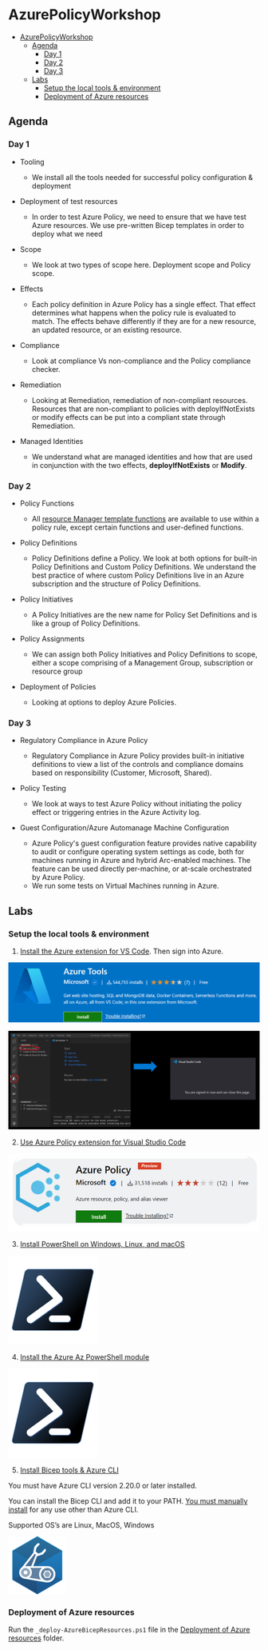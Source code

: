 # AzurePolicyWorkshop

- [AzurePolicyWorkshop](#azurepolicyworkshop)
  - [Agenda](#agenda)
    - [Day 1](#day-1)
    - [Day 2](#day-2)
    - [Day 3](#day-3)
  - [Labs](#labs)
    - [Setup the local tools & environment](#setup-the-local-tools--environment)
    - [Deployment of Azure resources](#deployment-of-azure-resources)



## Agenda

### Day 1

- Tooling
  - We install all the tools needed for successful policy configuration & deployment

- Deployment of test resources
  - In order to test Azure Policy, we need to ensure that we have test Azure resources. We use pre-written Bicep templates in order to deploy what we need

- Scope
  - We look at two types of scope here. Deployment scope and Policy scope. 

- Effects
  - Each policy definition in Azure Policy has a single effect. That effect determines what happens when the policy rule is evaluated to match. The effects behave differently if they are for a new resource, an updated resource, or an existing resource.

- Compliance
  - Look at compliance Vs non-compliance and the Policy compliance checker.

- Remediation
  - Looking at Remediation, remediation of non-compliant resources. Resources that are non-compliant to policies with deployIfNotExists or modify effects can be put into a compliant state through Remediation.

- Managed Identities
  - We understand what are managed identities and how that are used in conjunction with the two effects, **deployIfNotExists** or **Modify**.

### Day 2

- Policy Functions
  - All [resource Manager template functions](https://docs.microsoft.com/en-us/azure/azure-resource-manager/templates/template-functions) are available to use within a policy rule, except certain functions and user-defined functions.

- Policy Definitions
  - Policy Definitions define a Policy. We look at both options for built-in Policy Definitions and Custom Policy Definitions. We understand the best practice of where custom Policy Definitions live in an Azure subscription and the structure of Policy Definitions.

- Policy Initiatives
  - A Policy Initiatives are the new name for Policy Set Definitions and is like a group of Policy Definitions.

- Policy Assignments
  - We can assign both Policy Initiatives and Policy Definitions to scope, either a scope comprising of a Management Group, subscription or resource group
 
- Deployment of Policies
  - Looking at options to deploy Azure Policies. 


### Day 3

- Regulatory Compliance in Azure Policy
  - Regulatory Compliance in Azure Policy provides built-in initiative definitions to view a list of the controls and compliance domains based on responsibility (Customer, Microsoft, Shared).

- Policy Testing
  - We look at ways to test Azure Policy without initiating the policy effect or triggering entries in the Azure Activity log.

- Guest Configuration/Azure Automanage Machine Configuration
  - Azure Policy's guest configuration feature provides native capability to audit or configure operating system settings as code, both for machines running in Azure and hybrid Arc-enabled machines. The feature can be used directly per-machine, or at-scale orchestrated by Azure Policy.
  - We run some tests on Virtual Machines running in Azure.

## Labs

### Setup the local tools & environment

1. [Install the Azure extension for VS Code](https://marketplace.visualstudio.com/items?itemName=ms-vscode.vscode-node-azure-pack). Then sign into Azure.


![](blobs/AzureExtension.png)

![](blobs/VSCodeSignIntoAzure.png)

2. [Use Azure Policy extension for Visual Studio Code](https://docs.microsoft.com/en-us/azure/governance/policy/how-to/extension-for-vscode)

![](blobs/AzurePolicyExtension.png)

3. [Install PowerShell on Windows, Linux, and macOS](https://docs.microsoft.com/en-us/powershell/scripting/install/installing-powershell)

![](blobs/PowerShell.png)

4. [Install the Azure Az PowerShell module](https://docs.microsoft.com/en-us/powershell/azure/install-az-ps)

![](blobs/PowerShell.png)

5. [Install Bicep tools & Azure CLI](https://docs.microsoft.com/en-us/azure/azure-resource-manager/bicep/install)

 You must have Azure CLI version 2.20.0 or later installed.
 
 You can install the Bicep CLI and add it to your PATH. [You must manually install](https://docs.microsoft.com/en-us/azure/azure-resource-manager/bicep/install#install-manually) for any use other than Azure CLI. 
 
 Supported OS’s are Linux, MacOS, Windows

![](blobs/Bicep.png)






### Deployment of Azure resources

Run the `_deploy-AzureBicepResources.ps1` file in the [Deployment of Azure resources](/Deployment%20of%20Azure%20resources/) folder.